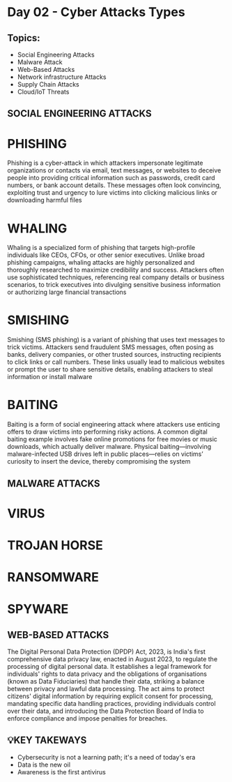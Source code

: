 # Day 02 - Cyber Attacks Types
## Topics:
- Social Engineering Attacks
- Malware Attack
- Web-Based Attacks
- Network infrastructure Attacks
- Supply Chain Attacks
- Cloud/IoT Threats

## SOCIAL ENGINEERING ATTACKS
# PHISHING
Phishing is a cyber-attack in which attackers impersonate legitimate organizations or contacts via email, text messages, or websites to deceive people into providing critical information such as passwords, credit card numbers, or bank account details. These messages often look convincing, exploiting trust and urgency to lure victims into clicking malicious links or downloading harmful files

# WHALING
Whaling is a specialized form of phishing that targets high-profile individuals like CEOs, CFOs, or other senior executives. Unlike broad phishing campaigns, whaling attacks are highly personalized and thoroughly researched to maximize credibility and success. Attackers often use sophisticated techniques, referencing real company details or business scenarios, to trick executives into divulging sensitive business information or authorizing large financial transactions

# SMISHING
Smishing (SMS phishing) is a variant of phishing that uses text messages to trick victims. Attackers send fraudulent SMS messages, often posing as banks, delivery companies, or other trusted sources, instructing recipients to click links or call numbers. These links usually lead to malicious websites or prompt the user to share sensitive details, enabling attackers to steal information or install malware

# BAITING
Baiting is a form of social engineering attack where attackers use enticing offers to draw victims into performing risky actions. A common digital baiting example involves fake online promotions for free movies or music downloads, which actually deliver malware. Physical baiting—involving malware-infected USB drives left in public places—relies on victims’ curiosity to insert the device, thereby compromising the system

## MALWARE ATTACKS
# VIRUS
# TROJAN HORSE
# RANSOMWARE
# SPYWARE

## WEB-BASED ATTACKS
The Digital Personal Data Protection (DPDP) Act, 2023, is India's first comprehensive data privacy law, enacted in August 2023, to regulate the processing of digital personal data. It establishes a legal framework for individuals' rights to data privacy and the obligations of organisations (known as Data Fiduciaries) that handle their data, striking a balance between privacy and lawful data processing. The act aims to protect citizens' digital information by requiring explicit consent for processing, mandating specific data handling practices, providing individuals control over their data, and introducing the Data Protection Board of India to enforce compliance and impose penalties for breaches.

## 💡KEY TAKEWAYS
- Cybersecurity is not a learning path; it's a need of today's era
- Data is the new oil
- Awareness is the first antivirus


